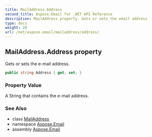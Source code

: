 ```yaml
---
title: MailAddress.Address
second_title: Aspose.Email for .NET API Reference
description: MailAddress property. Gets or sets the email address
type: docs
weight: 20
url: /net/aspose.email/mailaddress/address/
---
```

## MailAddress.Address property

Gets or sets the e-mail address.

```csharp
public string Address { get; set; }
```

### Property Value

A String that contains the e-mail address.

### See Also

* class [MailAddress](../)
* namespace [Aspose.Email](../../mailaddress/)
* assembly [Aspose.Email](../../../)


